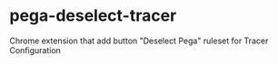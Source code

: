 # pega-deselect-tracer
Chrome extension that add button "Deselect Pega" ruleset for Tracer Configuration
